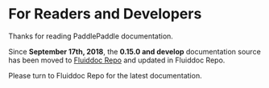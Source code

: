 # For Readers and Developers

Thanks for reading PaddlePaddle documentation. 

Since **September 17th, 2018**, the **0.15.0 and develop** documentation source has been moved to [Fluiddoc Repo](https://github.com/PaddlePaddle/Paddle) and updated in Fluiddoc Repo.

Please turn to Fluiddoc Repo for the latest documentation.
